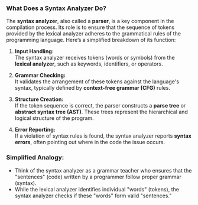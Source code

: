 ### What Does a Syntax Analyzer Do?

The **syntax analyzer**, also called a **parser**, is a key component in the compilation process. Its role is to ensure that the sequence of tokens provided by the lexical analyzer adheres to the grammatical rules of the programming language. Here’s a simplified breakdown of its function:

1. **Input Handling:**  
    The syntax analyzer receives tokens (words or symbols) from the **lexical analyzer**, such as keywords, identifiers, or operators.
    
2. **Grammar Checking:**  
    It validates the arrangement of these tokens against the language's syntax, typically defined by **context-free grammar (CFG)** rules.
    
3. **Structure Creation:**  
    If the token sequence is correct, the parser constructs a **parse tree** or **abstract syntax tree (AST)**. These trees represent the hierarchical and logical structure of the program.
    
4. **Error Reporting:**  
    If a violation of syntax rules is found, the syntax analyzer reports **syntax errors**, often pointing out where in the code the issue occurs.
    

### Simplified Analogy:

- Think of the syntax analyzer as a grammar teacher who ensures that the "sentences" (code) written by a programmer follow proper grammar (syntax).
- While the lexical analyzer identifies individual "words" (tokens), the syntax analyzer checks if these "words" form valid "sentences."